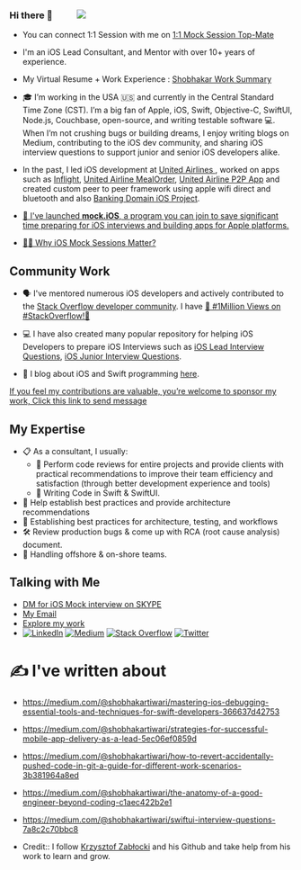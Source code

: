 ### Hi there 👋 &nbsp;&nbsp;&nbsp;&nbsp;&nbsp;&nbsp;&nbsp;&nbsp;&nbsp; [![](https://visitcount.itsvg.in/api?id=shobhakartiwari&icon=0&color=0)](https://visitcount.itsvg.in)          
- You can connect 1:1 Session with me on [1:1 Mock Session Top-Mate](https://topmate.io/shobhakartiwari)         
- I'm an iOS Lead Consultant, and Mentor with over 10+ years of experience.  </br>                           
- My Virtual Resume + Work Experience : [Shobhakar Work Summary](https://youtu.be/byYefobU1b8?si=8R9Ful9AQgXgN_0r)  
- 🎓 I’m working in the USA 🇺🇸 and currently in the Central Standard Time Zone (CST). I’m a big fan of Apple, iOS, Swift, Objective-C, SwiftUI, Node.js,      Couchbase, open-source, and writing testable software 💻. When I’m not crushing bugs or building dreams, I enjoy writing blogs on Medium, contributing to the iOS dev community, and sharing iOS interview questions to support junior and senior iOS developers alike. 

- In the past, I led iOS development at [United Airlines ](https://www.united.com/en/us), worked on apps such as [Inflight](https://apps.apple.com/us/app/united-airlines/id449945214), [United Airline MealOrder](https://apps.apple.com/us/app/united-airlines/id449945214), [United Airline P2P App](https://apps.apple.com/us/app/united-airlines/id449945214)  and created custom peer to peer framework using apple wifi direct and bluetooth and also [Banking Domain iOS Project](https://apps.apple.com/us/app/united-airlines/id449945214).

- [🚀 I've launched  **mock.iOS**, a program you can join to save significant time preparing for iOS interviews and building apps for Apple platforms.](https://linktr.ee/ShobhakarTiwari)


- [🚀🎯 Why iOS Mock Sessions Matter?](https://medium.com/@shobhakartiwari/why-ios-mock-sessions-matter-d6d33e661ad6)

## Community Work
- 🗣 I've mentored numerous iOS developers and actively contributed to the [Stack Overflow developer community](https://stackoverflow.com/users/3400991/shobhakar-tiwari?tab=profile). I have [🎉 #1Million Views on #StackOverflow!🎉](https://stackoverflow.com/users/3400991/shobhakar-tiwari?tab=profile)
  
- 💻 I have also created many popular repository for helping iOS Developers to prepare iOS Interviews such as [iOS Lead Interview Questions](https://github.com/shobhakartiwari/iOS_Lead_Interview.git), [iOS Junior Interview Questions](https://github.com/shobhakartiwari/iOS_Junior_Level_Interview_Questions.git).
  
- 📝  I blog about iOS and Swift programming [here](https://medium.com/@shobhakartiwari).

[If you feel my contributions are valuable, you’re welcome to sponsor my work, Click this link to send message](https://linktr.ee/ShobhakarTiwari)

  
## My Expertise
- 📋  As a consultant, I usually:
  - 🤔  Perform code reviews for entire projects and provide clients with practical recommendations to improve their team efficiency and satisfaction (through better development experience and tools)
  - 🧙 Writing Code in Swift & SwiftUI.
- 👥 Help establish best practices and provide architecture recommendations
- 👥 Establishing best practices for architecture, testing, and workflows
- 🛠️ Review production bugs & come up with RCA (root cause analysis) document.
- 👥 Handling offshore & on-shore teams.

  
## Talking with Me
- [DM for iOS Mock interview on SKYPE](https://join.skype.com/invite/pY96fwNmrE6K)</br> 
- [My Email](mailto:st.shubh.tiwari@gmail.com)
- [Explore my work](https://linktr.ee/ShobhakarTiwari)
- [![LinkedIn](https://img.shields.io/badge/LinkedIn-%230077B5.svg?logo=linkedin&logoColor=white)](https://www.linkedin.com/in/shobhakar-tiwari/)  [![Medium](https://img.shields.io/badge/Medium-12100E?logo=medium&logoColor=white)](https://medium.com/@shobhakartiwari) [![Stack Overflow](https://img.shields.io/badge/-Stackoverflow-FE7A16?logo=stack-overflow&logoColor=white)](https://stackoverflow.com/users/3400991/shobhakar-tiwari) [![Twitter](https://img.shields.io/badge/Twitter-%231DA1F2.svg?logo=Twitter&logoColor=white)](https://twitter.com/ShobhakarTiwari) 

# ✍️ I've written about
- https://medium.com/@shobhakartiwari/mastering-ios-debugging-essential-tools-and-techniques-for-swift-developers-366637d42753
- https://medium.com/@shobhakartiwari/strategies-for-successful-mobile-app-delivery-as-a-lead-5ec06ef0859d
- https://medium.com/@shobhakartiwari/how-to-revert-accidentally-pushed-code-in-git-a-guide-for-different-work-scenarios-3b381964a8ed
- https://medium.com/@shobhakartiwari/the-anatomy-of-a-good-engineer-beyond-coding-c1aec422b2e1
- https://medium.com/@shobhakartiwari/swiftui-interview-questions-7a8c2c70bbc8

- Credit:: I follow [Krzysztof Zabłocki](https://www.merowing.info/) and his Github and take help from his work to learn and grow.
